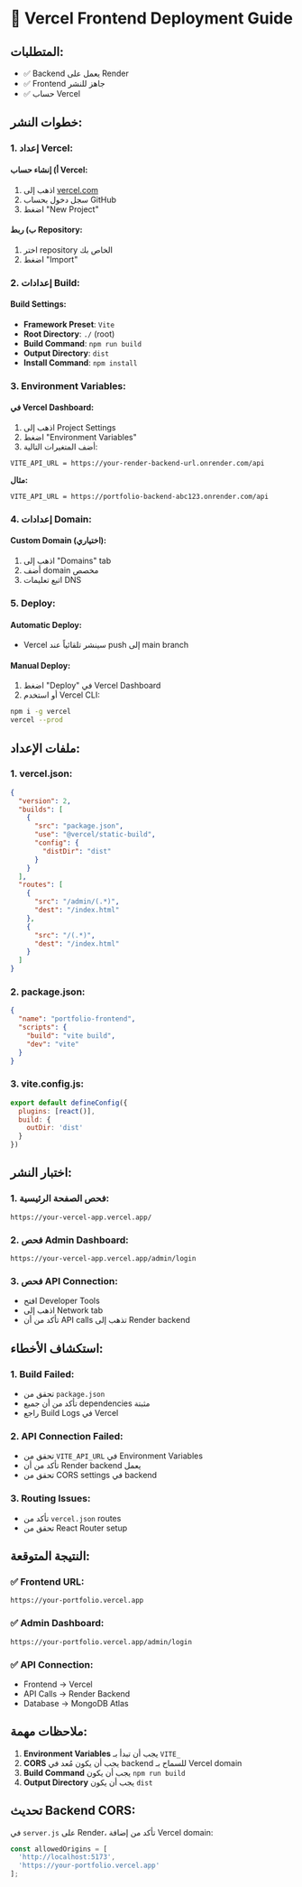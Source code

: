 # 🚀 Vercel Frontend Deployment Guide

## المتطلبات:
- ✅ Backend يعمل على Render
- ✅ Frontend جاهز للنشر
- ✅ حساب Vercel

## خطوات النشر:

### 1. **إعداد Vercel:**

#### أ) إنشاء حساب Vercel:
1. اذهب إلى [vercel.com](https://vercel.com)
2. سجل دخول بحساب GitHub
3. اضغط "New Project"

#### ب) ربط Repository:
1. اختر repository الخاص بك
2. اضغط "Import"

### 2. **إعدادات Build:**

#### Build Settings:
- **Framework Preset**: `Vite`
- **Root Directory**: `./` (root)
- **Build Command**: `npm run build`
- **Output Directory**: `dist`
- **Install Command**: `npm install`

### 3. **Environment Variables:**

#### في Vercel Dashboard:
1. اذهب إلى Project Settings
2. اضغط "Environment Variables"
3. أضف المتغيرات التالية:

```
VITE_API_URL = https://your-render-backend-url.onrender.com/api
```

**مثال:**
```
VITE_API_URL = https://portfolio-backend-abc123.onrender.com/api
```

### 4. **إعدادات Domain:**

#### Custom Domain (اختياري):
1. اذهب إلى "Domains" tab
2. أضف domain مخصص
3. اتبع تعليمات DNS

### 5. **Deploy:**

#### Automatic Deploy:
- Vercel سينشر تلقائياً عند push إلى main branch

#### Manual Deploy:
1. اضغط "Deploy" في Vercel Dashboard
2. أو استخدم Vercel CLI:
```bash
npm i -g vercel
vercel --prod
```

## ملفات الإعداد:

### 1. **vercel.json:**
```json
{
  "version": 2,
  "builds": [
    {
      "src": "package.json",
      "use": "@vercel/static-build",
      "config": {
        "distDir": "dist"
      }
    }
  ],
  "routes": [
    {
      "src": "/admin/(.*)",
      "dest": "/index.html"
    },
    {
      "src": "/(.*)",
      "dest": "/index.html"
    }
  ]
}
```

### 2. **package.json:**
```json
{
  "name": "portfolio-frontend",
  "scripts": {
    "build": "vite build",
    "dev": "vite"
  }
}
```

### 3. **vite.config.js:**
```javascript
export default defineConfig({
  plugins: [react()],
  build: {
    outDir: 'dist'
  }
})
```

## اختبار النشر:

### 1. **فحص الصفحة الرئيسية:**
```
https://your-vercel-app.vercel.app/
```

### 2. **فحص Admin Dashboard:**
```
https://your-vercel-app.vercel.app/admin/login
```

### 3. **فحص API Connection:**
- افتح Developer Tools
- اذهب إلى Network tab
- تأكد من أن API calls تذهب إلى Render backend

## استكشاف الأخطاء:

### 1. **Build Failed:**
- تحقق من `package.json`
- تأكد من أن جميع dependencies مثبتة
- راجع Build Logs في Vercel

### 2. **API Connection Failed:**
- تحقق من `VITE_API_URL` في Environment Variables
- تأكد من أن Render backend يعمل
- تحقق من CORS settings في backend

### 3. **Routing Issues:**
- تأكد من `vercel.json` routes
- تحقق من React Router setup

## النتيجة المتوقعة:

### ✅ **Frontend URL:**
```
https://your-portfolio.vercel.app
```

### ✅ **Admin Dashboard:**
```
https://your-portfolio.vercel.app/admin/login
```

### ✅ **API Connection:**
- Frontend → Vercel
- API Calls → Render Backend
- Database → MongoDB Atlas

## ملاحظات مهمة:

1. **Environment Variables** يجب أن تبدأ بـ `VITE_`
2. **CORS** يجب أن يكون مُعد في backend للسماح بـ Vercel domain
3. **Build Command** يجب أن يكون `npm run build`
4. **Output Directory** يجب أن يكون `dist`

## تحديث Backend CORS:

في `server.js` على Render، تأكد من إضافة Vercel domain:

```javascript
const allowedOrigins = [
  'http://localhost:5173',
  'https://your-portfolio.vercel.app'
];
```
